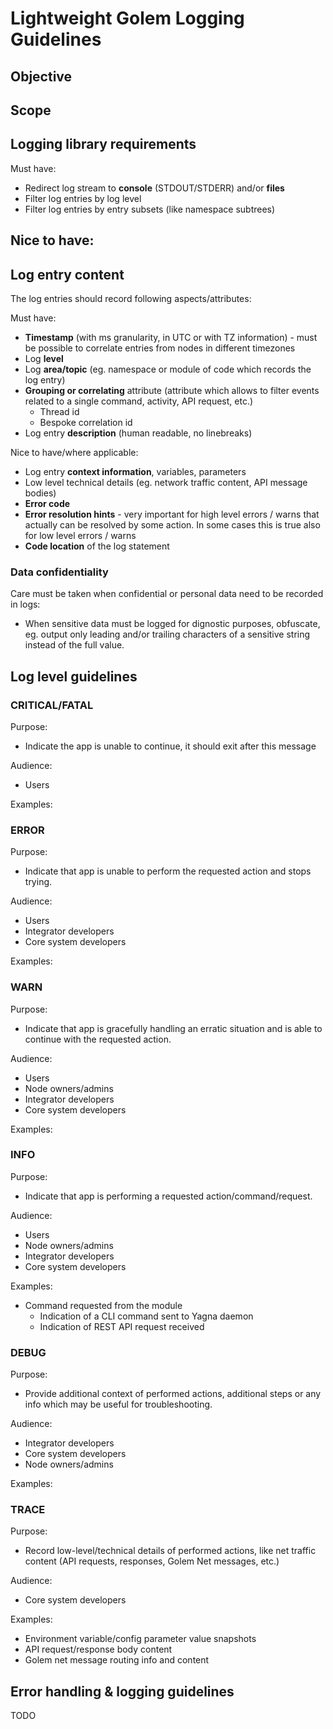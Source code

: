 # Lightweight Golem Logging Guidelines

## Objective

## Scope

## Logging library requirements

Must have:
- Redirect log stream to **console** (STDOUT/STDERR) and/or **files**
- Filter log entries by log level
- Filter log entries by entry subsets (like namespace subtrees)

Nice to have:
- 

## Log entry content

The log entries should record following aspects/attributes:

Must have:
- **Timestamp** (with ms granularity, in UTC or with TZ information) - must be possible to correlate entries from nodes in different timezones
- Log **level**
- Log **area/topic** (eg. namespace or module of code which records the log entry)
- **Grouping or correlating** attribute (attribute which allows to filter events related to a single command, activity, API request, etc.)
  - Thread id
  - Bespoke correlation id
- Log entry **description** (human readable, no linebreaks)

Nice to have/where applicable:
- Log entry **context information**, variables, parameters
- Low level technical details (eg. network traffic content, API message bodies)
- **Error code**
- **Error resolution hints** - very important for high level errors / warns that actually can be resolved by some action. In some cases this is true also for low level errors / warns
- **Code location** of the log statement


### Data confidentiality

Care must be taken when confidential or personal data need to be recorded in logs:
- When sensitive data must be logged for dignostic purposes, obfuscate, eg. output only leading and/or trailing characters of a sensitive string instead of the full value.

## Log level guidelines

### CRITICAL/FATAL
Purpose: 
- Indicate the app is unable to continue, it should exit after this message

Audience:
- Users

Examples:

### ERROR
Purpose: 
- Indicate that app is unable to perform the requested action and stops trying.

Audience:
- Users
- Integrator developers
- Core system developers

Examples:

### WARN
Purpose:
- Indicate that app is gracefully handling an erratic situation and is able to continue with the requested action.

Audience:
- Users
- Node owners/admins
- Integrator developers
- Core system developers

Examples:

### INFO
Purpose:
- Indicate that app is performing a requested action/command/request.

Audience:
- Users
- Node owners/admins
- Integrator developers
- Core system developers

Examples:
- Command requested from the module
  - Indication of a CLI command sent to Yagna daemon
  - Indication of REST API request received
  
### DEBUG
Purpose:
- Provide additional context of performed actions, additional steps or any info which may be useful for troubleshooting.

Audience:
- Integrator developers
- Core system developers
- Node owners/admins 

Examples:

### TRACE
Purpose:
- Record low-level/technical details of performed actions, like net traffic content (API requests, responses, Golem Net messages, etc.)

Audience:
- Core system developers

Examples:
- Environment variable/config parameter value snapshots
- API request/response body content
- Golem net message routing info and content


## Error handling & logging guidelines

TODO